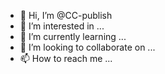 - 👋 Hi, I’m @CC-publish
- 👀 I’m interested in ...
- 🌱 I’m currently learning ...
- 💞️ I’m looking to collaborate on ...
- 📫 How to reach me ...

<!---
CC-publish/CC-publish is a ✨ special ✨ repository because its `README.md` (this file) appears on your GitHub profile.
You can click the Preview link to take a look at your changes.
--->

